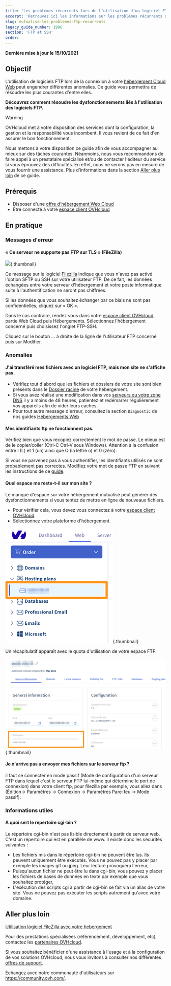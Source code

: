 ```yaml
---
title: 'Les problèmes récurrents lors de l’utilisation d’un logiciel FTP'
excerpt: 'Retrouvez ici les informations sur les problèmes récurrents que vous pouvez rencontrer sur votre logiciel FTP'
slug: mutualise-les-problemes-ftp-recurrents
legacy_guide_number: 1996
section: 'FTP et SSH'
order: 
---
```


**Dernière mise à jour le 15/10/2021**

## Objectif

L'utilisation de logiciels FTP lors de la connexion à votre [hébergement Cloud Web](https://www.ovh.com/fr/hebergement-web/) peut engendrer différentes anomalies. Ce guide vous permettra de résoudre les plus courantes d'entre elles.

**Découvrez comment résoudre les dysfonctionnements liés à l'utilisation des logiciels FTP.**

> [!warning]
>
> OVHcloud met à votre disposition des services dont la configuration, la gestion et la responsabilité vous incombent. Il vous revient de ce fait d'en assurer le bon fonctionnement.
>
> Nous mettons à votre disposition ce guide afin de vous accompagner au mieux sur des tâches courantes. Néanmoins, nous vous recommandons de faire appel à un prestataire spécialisé et/ou de contacter l'éditeur du service si vous éprouvez des difficultés. En effet, nous ne serons pas en mesure de vous fournir une assistance. Plus d'informations dans la section [Aller plus loin](#aller-plus-loin) de ce guide.
>

## Prérequis

- Disposer d'une [offre d'hébergement Web Cloud](https://www.ovh.com/fr/hebergement-web/)
- Être connecté à votre [espace client OVHcloud](https://www.ovh.com/auth/?action=gotomanager&from=https://www.ovh.com/fr/&ovhSubsidiary=fr)

## En pratique

### Messages d'erreur

#### « Ce serveur ne supporte pas FTP sur TLS » (FileZilla)

![](images/.png){.thumbnail}

Ce message sur le logiciel [Filezilla](../mutualise-guide-utilisation-filezilla/) indique que vous n'avez pas activé l'option SFTP ou SSH sur votre utilisateur FTP. De ce fait, les données échangées entre votre serveur d'hébergement et votre poste informatique suite à l'authentification ne seront pas chiffrées.

Si les données que vous souhaitez échanger par ce biais ne sont pas confidentielles, cliquez sur « OK ».

Dans le cas contraire, rendez vous dans votre [espace client OVHcloud](https://www.ovh.com/auth/?action=gotomanager&from=https://www.ovh.com/fr/&ovhSubsidiary=fr), partie Web Cloud puis Hébergements. Sélectionnez l'hébergement concerné puis choisissez l'onglet FTP-SSH.

Cliquez sur le bouton ... à droite de la ligne de l'utilisateur FTP concerné puis sur Modifier. 

### Anomalies

#### J'ai transféré mes fichiers avec un logiciel FTP, mais mon site ne s'affiche pas.

- Vérifiez tout d'abord que les fichiers et dossiers de votre site sont bien présents dans le [Dossier racine](../mettre-mon-site-en-ligne/#3-telecharger-les-fichiers-sur-lespace-de-stockage) de votre hébergement.
- Si vous avez réalisé une modification dans vos [serveurs ou votre zone DNS](../../domains/editer-ma-zone-dns/#comprendre-la-notion-de-dns) il y a moins de 48 heures, patientez et redémarrer régulièrement vos appareils afin de vider leurs caches.
- Pour tout autre message d'erreur, consultez la section `Diagnostic` de nos guides [Hébergements Web](../)

#### Mes identifiants ftp ne fonctionnent pas.

Vérifiez bien que vous recopiez correctement le mot de passe. Le mieux est de le copier/coller (Ctrl-C Ctrl-V sous Windows). Attention à la confusion entre l (L) et 1 (un) ainsi que O (la lettre o) et 0 (zéro). 

Si vous ne parvenez pas à vous authentifier, les identifiants utilisés ne sont probablement pas correctes. Modifiez votre mot de passe FTP en suivant les instructions de ce [guide](../modifier-mot-de-passe-utilisateur-ftp/).

#### Quel espace me reste-t-il sur mon site ?

Le manque d'espace sur votre hébergement mutualisé peut générer des dysfonctionnements si vous tentez de mettre en ligne de nouveaux fichiers.

- Pour vérifier cela, vous devez vous connectez à votre [espace client OVHcloud](https://www.ovh.com/auth/?action=gotomanager&from=https://www.ovh.com/fr/&ovhSubsidiary=fr).
- Sélectionnez votre plateforme d'hébergement.

![hosting](images/img_3298.jpg){.thumbnail}

Un récapitulatif apparaît avec le quota d'utilisation de votre espace FTP.

![hosting](images/img_3299.jpg){.thumbnail}

#### Je n'arrive pas a envoyer mes fichiers sur le serveur ftp ?

il faut se connecter en mode passif (Mode de configuration d'un serveur FTP dans lequel c'est le serveur FTP lui-même qui détermine le port de connexion) dans votre client ftp, pour filezilla par exemple, vous allez dans (Édition-> Paramètres -> Connexion -> Paramètres Pare-feu -> Mode passif).

### Informations utiles

#### A quoi sert le repertoire cgi-bin ?

Le répertoire cgi-bin n'est pas lisible directement à partir de serveur web. C'est un répertoire qui est en parallèle de www. Il existe donc les sécurités suivantes :

- Les fichiers mis dans le répertoire cgi-bin ne peuvent être lus. Ils peuvent uniquement être exécutés. Vous ne pouvez pas y placer par exemple les images gif ou jpeg. Leur lecture provoquera l'erreur,
- Puisqu'aucun fichier ne peut être lu dans cgi-bin, vous pouvez y placer les fichiers de bases de données en texte par exemple que vous souhaitez protéger,
- L'exécution des scripts cgi à partir de cgi-bin se fait via un alias de votre site. Vous ne pouvez pas exécuter les scripts autrement qu'avec votre domaine.

## Aller plus loin <a name="aller-plus-loin"></a>

[Utilisation logiciel FileZilla avec votre hebergement](https://docs.ovh.com/fr/hosting/mutualise-guide-utilisation-filezilla/)

Pour des prestations spécialisées (référencement, développement, etc), contactez les [partenaires OVHcloud](https://partner.ovhcloud.com/fr/).

Si vous souhaitez bénéficier d'une assistance à l'usage et à la configuration de vos solutions OVHcloud, nous vous invitons à consulter nos différentes [offres de support](https://www.ovhcloud.com/fr/support-levels/).

Échangez avec notre communauté d'utilisateurs sur <https://community.ovh.com/>.